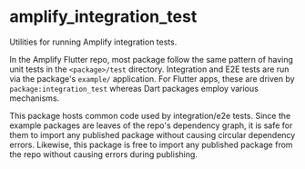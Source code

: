 # amplify_integration_test

Utilities for running Amplify integration tests.

In the Amplify Flutter repo, most package follow the same pattern of having
unit tests in the `<package>/test` directory. Integration and E2E tests are run
via the package's `example/` application. For Flutter apps, these are driven
by `package:integration_test` whereas Dart packages employ various mechanisms.

This package hosts common code used by integration/e2e tests. Since the example
packages are leaves of the repo's dependency graph, it is safe for them to import
any published package without causing circular dependency errors. Likewise, this
package is free to import any published package from the repo without causing
errors during publishing.
